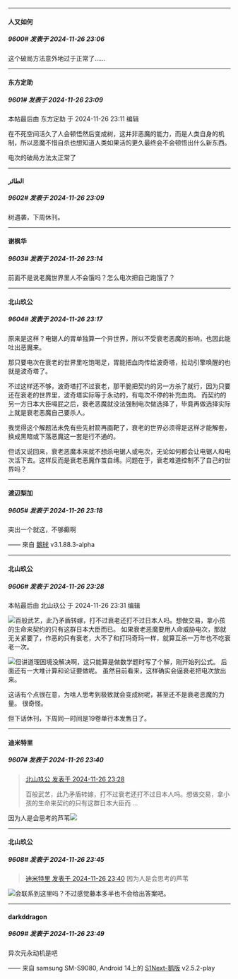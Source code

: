 ﻿
*****

####  人又如何  
##### 9600#       发表于 2024-11-26 23:06

这个破局方法意外地过于正常了……


*****

####  东方定助  
##### 9601#       发表于 2024-11-26 23:09

 本帖最后由 东方定助 于 2024-11-26 23:11 编辑 

在不死空间活久了人会顿悟然后变成树，这并非恶魔的能力，而是人类自身的机制，所以恶魔不惜自杀也想知道人类如果活的更久最终会不会顿悟出什么新东西。

电次的破局方法太正常了

*****

####  الطائر  
##### 9602#       发表于 2024-11-26 23:09

树遇袭，下周休刊。


*****

####  谢枫华  
##### 9603#       发表于 2024-11-26 23:14

前面不是说老魔世界里人不会饿吗？怎么电次把自己跑饿了？

*****

####  北山玖公  
##### 9604#       发表于 2024-11-26 23:17

原来是这样？电锯人的胃单独算一个异世界，所以不受衰老恶魔的影响，也因此能吐出恶魔来。

那只要电次在衰老的世界里吃饱喝足，胃能把血肉传给波奇塔，拉动引擎唤醒的也就是波奇塔了。

不过这样还不够，波奇塔打不过衰老，那干脆把契约的另一方杀了就行，因为只要还在衰老的世界里，波奇塔实际等于永动的，有电次不停的补充血肉。
而契约的另一方日本大臣嗝屁之后，衰老恶魔就没法强制电次做选择了，毕竟再做选择实际上就是衰老恶魔自己要杀人。

我觉得这个解题法未免有些先射箭再画靶了，衰老的世界必须得是这样才能解套，换成黑暗或下落恶魔这一套是行不通的。

但话又说回来，衰老恶魔本来就不想杀电锯人或电次，无论如何都会让电锯人和电次活下去。这样反而是衰老恶魔作茧自缚。问题在于，衰老难道控制不了自己的世界吗？

*****

####  渡辺梨加  
##### 9605#       发表于 2024-11-26 23:18

突出一个就这，不够癫啊

—— 來自 [鵝球](https://www.pgyer.com/xfPejhuq) v3.1.88.3-alpha


*****

####  北山玖公  
##### 9606#       发表于 2024-11-26 23:28

 本帖最后由 北山玖公 于 2024-11-26 23:31 编辑 

<img src="https://static.saraba1st.com/image/smiley/face2017/067.png" referrerpolicy="no-referrer">百般武艺，此乃矛盾转嫁，打不过衰老还打不过日本人吗。想做交易，拿小孩的生命来契约的只有这群日本大臣而已。
如果衰老恶魔要用人命威胁电次，那就无关紧要了，作恶的只有衰老，大不了和打玛奇玛一样，就算互杀一万年也不吃衰老一次。

<img src="https://static.saraba1st.com/image/smiley/face2017/068.png" referrerpolicy="no-referrer">但讲道理困境没解决啊，这只能算是做数学题时写了个解，刚开始列公式。
后面还有一大堆计算和论证要做呢。
虽然目前看来，这样确实会逼衰老把电次放出来。

这话有个点很在意，为啥人思考到极致就会变成树呢，甚至还不是衰老恶魔的力量。
很奇怪。

但下话休刊，下周同一时间是19卷单行本发售日了。


*****

####  迪米特里  
##### 9607#       发表于 2024-11-26 23:40

<blockquote><a href="httphttps://bbs.saraba1st.com/2b/forum.php?mod=redirect&amp;goto=findpost&amp;pid=66782308&amp;ptid=2043244" target="_blank">北山玖公 发表于 2024-11-26 23:28</a>

百般武艺，此乃矛盾转嫁，打不过衰老还打不过日本人吗。想做交易，拿小孩的生命来契约的只有这群日本大臣而 ...</blockquote>
因为人是会思考的芦苇<img src="https://static.saraba1st.com/image/smiley/face2017/032.png" referrerpolicy="no-referrer">


*****

####  北山玖公  
##### 9608#       发表于 2024-11-26 23:45

<blockquote><a href="httphttps://bbs.saraba1st.com/2b/forum.php?mod=redirect&amp;goto=findpost&amp;pid=66782364&amp;ptid=2043244" target="_blank">迪米特里 发表于 2024-11-26 23:40</a>
因为人是会思考的芦苇</blockquote>
<img src="https://static.saraba1st.com/image/smiley/face2017/068.png" referrerpolicy="no-referrer">会联系到这里吗？不过感觉藤本多半也不会给出答案吧。


*****

####  darkddragon  
##### 9609#       发表于 2024-11-26 23:49

异次元永动机是吧

—— 来自 samsung SM-S9080, Android 14上的 [S1Next-鹅版](https://github.com/ykrank/S1-Next/releases) v2.5.2-play

